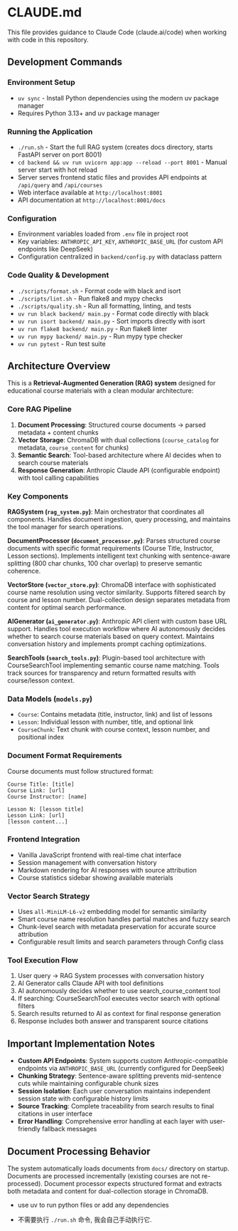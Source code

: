 # CLAUDE.md

This file provides guidance to Claude Code (claude.ai/code) when working with code in this repository.

## Development Commands

### Environment Setup
- `uv sync` - Install Python dependencies using the modern uv package manager
- Requires Python 3.13+ and uv package manager

### Running the Application
- `./run.sh` - Start the full RAG system (creates docs directory, starts FastAPI server on port 8001)
- `cd backend && uv run uvicorn app:app --reload --port 8001` - Manual server start with hot reload
- Server serves frontend static files and provides API endpoints at `/api/query` and `/api/courses`
- Web interface available at `http://localhost:8001`
- API documentation at `http://localhost:8001/docs`

### Configuration
- Environment variables loaded from `.env` file in project root
- Key variables: `ANTHROPIC_API_KEY`, `ANTHROPIC_BASE_URL` (for custom API endpoints like DeepSeek)
- Configuration centralized in `backend/config.py` with dataclass pattern

### Code Quality & Development
- `./scripts/format.sh` - Format code with black and isort
- `./scripts/lint.sh` - Run flake8 and mypy checks
- `./scripts/quality.sh` - Run all formatting, linting, and tests
- `uv run black backend/ main.py` - Format code directly with black
- `uv run isort backend/ main.py` - Sort imports directly with isort
- `uv run flake8 backend/ main.py` - Run flake8 linter
- `uv run mypy backend/ main.py` - Run mypy type checker
- `uv run pytest` - Run test suite

## Architecture Overview

This is a **Retrieval-Augmented Generation (RAG) system** designed for educational course materials with a clean modular architecture:

### Core RAG Pipeline
1. **Document Processing**: Structured course documents → parsed metadata + content chunks
2. **Vector Storage**: ChromaDB with dual collections (`course_catalog` for metadata, `course_content` for chunks)
3. **Semantic Search**: Tool-based architecture where AI decides when to search course materials
4. **Response Generation**: Anthropic Claude API (configurable endpoint) with tool calling capabilities

### Key Components

**RAGSystem (`rag_system.py`)**: Main orchestrator that coordinates all components. Handles document ingestion, query processing, and maintains the tool manager for search operations.

**DocumentProcessor (`document_processor.py`)**: Parses structured course documents with specific format requirements (Course Title, Instructor, Lesson sections). Implements intelligent text chunking with sentence-aware splitting (800 char chunks, 100 char overlap) to preserve semantic coherence.

**VectorStore (`vector_store.py`)**: ChromaDB interface with sophisticated course name resolution using vector similarity. Supports filtered search by course and lesson number. Dual-collection design separates metadata from content for optimal search performance.

**AIGenerator (`ai_generator.py`)**: Anthropic API client with custom base URL support. Handles tool execution workflow where AI autonomously decides whether to search course materials based on query context. Maintains conversation history and implements prompt caching optimizations.

**SearchTools (`search_tools.py`)**: Plugin-based tool architecture with CourseSearchTool implementing semantic course name matching. Tools track sources for transparency and return formatted results with course/lesson context.

### Data Models (`models.py`)
- `Course`: Contains metadata (title, instructor, link) and list of lessons
- `Lesson`: Individual lesson with number, title, and optional link
- `CourseChunk`: Text chunk with course context, lesson number, and positional index

### Document Format Requirements
Course documents must follow structured format:
```
Course Title: [title]
Course Link: [url]
Course Instructor: [name]

Lesson N: [lesson title]
Lesson Link: [url]
[lesson content...]
```

### Frontend Integration
- Vanilla JavaScript frontend with real-time chat interface
- Session management with conversation history
- Markdown rendering for AI responses with source attribution
- Course statistics sidebar showing available materials

### Vector Search Strategy
- Uses `all-MiniLM-L6-v2` embedding model for semantic similarity
- Smart course name resolution handles partial matches and fuzzy search
- Chunk-level search with metadata preservation for accurate source attribution
- Configurable result limits and search parameters through Config class

### Tool Execution Flow
1. User query → RAG System processes with conversation history
2. AI Generator calls Claude API with tool definitions
3. AI autonomously decides whether to use search_course_content tool
4. If searching: CourseSearchTool executes vector search with optional filters
5. Search results returned to AI as context for final response generation
6. Response includes both answer and transparent source citations

## Important Implementation Notes

- **Custom API Endpoints**: System supports custom Anthropic-compatible endpoints via `ANTHROPIC_BASE_URL` (currently configured for DeepSeek)
- **Chunking Strategy**: Sentence-aware splitting prevents mid-sentence cuts while maintaining configurable chunk sizes
- **Session Isolation**: Each user conversation maintains independent session state with configurable history limits
- **Source Tracking**: Complete traceability from search results to final citations in user interface
- **Error Handling**: Comprehensive error handling at each layer with user-friendly fallback messages

## Document Processing Behavior

The system automatically loads documents from `docs/` directory on startup. Documents are processed incrementally (existing courses are not re-processed). Document processor expects structured format and extracts both metadata and content for dual-collection storage in ChromaDB.

- use uv to run python files or add any dependencies

- 不需要执行 `./run.sh` 命令, 我会自己手动执行它.